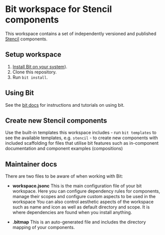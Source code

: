 # Bit workspace for Stencil components

This workspace contains a set of independently versioned and published [Stencil](https://stenciljs.com/) components.

## Setup workspace

1. [Install Bit on your system](https://bit.dev/docs/getting-started/installing-bit/installing-bit)).
1. Clone this repository.
1. Run `bit install`.

## Using Bit

See the [bit docs](https://bit.dev/docs) for instructions and tutorials on using bit.

## Create new Stencil components

Use the built-in templates this workspace includes - run `bit templates` to see the available templates, e.g. `stencil` - to create
new components with included scaffolding for files that utilise bit features such as in-component documentation and component examples (compositions)
 

## Maintainer docs

There are two files to be aware of when working with Bit:

- **workspace.jsonc** This is the main configuration file of your bit workspace. Here you can configure dependency rules for components, manage their scopes and configure custom aspects to be used in the workspace
You can also control aesthetic aspects of the workspace such as name and icon as well as default directory and scope. 
It is where dependencies are found when you install anything.
  
- **.bitmap** This is an auto-generated file and includes the directory mapping of your components.

